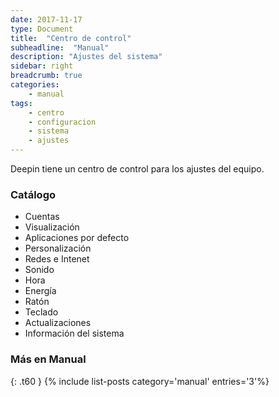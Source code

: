 ```yaml
---
date: 2017-11-17
type: Document
title:  "Centro de control"
subheadline:  "Manual"
description: "Ajustes del sistema"
sidebar: right
breadcrumb: true
categories:
    - manual
tags:
    - centro
    - configuracion
    - sistema
    - ajustes
---
```

Deepin tiene un centro de control para los ajustes del equipo.

### Catálogo
* Cuentas
* Visualización
* Aplicaciones por defecto
* Personalización
* Redes e Intenet
* Sonido
* Hora
* Energía
* Ratón
* Teclado
* Actualizaciones
* Información del sistema

### Más en Manual
{: .t60 }
{% include list-posts category='manual' entries='3'%}
